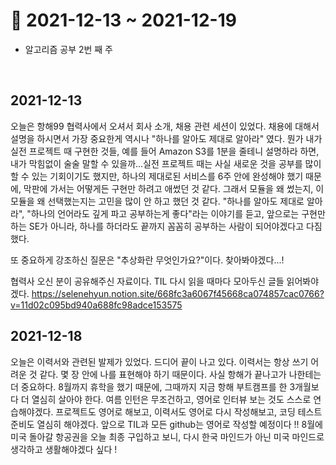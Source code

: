 # 📝 2021-12-13 ~ 2021-12-19

- 알고리즘 공부 2번 째 주

<br>

## 2021-12-13
오늘은 항해99 협력사에서 오셔서 회사 소개, 채용 관련 세션이 있었다. 채용에 대해서 설명을 하시면서 가장 중요한게 역시나 "하나를 알아도 제대로 알아라" 였다. 뭔가 내가 실전 프로젝트 때 구현한 것들, 예를 들어 Amazon S3를 1분을 줄테니 설명하라 하면, 내가 막힘없이 술술 말할 수 있을까...실전 프로젝트 때는 사실 새로운 것을 공부를 많이 할 수 있는 기회이기도 했지만, 하나의 제대로된 서비스를 6주 안에 완성해야 했기 때문에, 막판에 가서는 어떻게든 구현만 하려고 애썼던 것 같다. 그래서 모듈을 왜 썼는지, 이 모듈을 왜 선택했는지는 고민을 많이 안 하고 했던 것 같다. "하나를 알아도 제대로 알아라", "하나의 언어라도 깊게 파고 공부하는게 좋다"라는 이야기를 듣고, 앞으로는 구현만 하는 SE가 아니라, 하나를 하더라도 끝까지 꼼꼼히 공부하는 사람이 되어야겠다고 다짐했다. 

또 중요하게 강조하신 질문은 "추상화란 무엇인가요?"이다. 찾아봐야겠다...!

협력사 오신 분이 공유해주신 자료이다. TIL 다시 읽을 때마다 모아두신 글들 읽어봐야겠다.
https://selenehyun.notion.site/668fc3a6067f45668ca074857cac0766?v=11d02c095bd940a688fc98adce153575

## 2021-12-18
오늘은 이력서와 관련된 발제가 있었다. 드디어 끝이 나고 있다. 이력서는 항상 쓰기 어려운 것 같다. 몇 장 안에 나를 표현해야 하기 때문이다. 사실 항해가 끝나고가 나한테는 더 중요하다. 8월까지 휴학을 했기 때문에, 그때까지 지금 항해 부트캠프를 한 3개월보다 더 열심히 살아야 한다. 여름 인턴은 무조건하고, 영어로 인터뷰 보는 것도 스스로 연습해야겠다. 프로젝트도 영어로 해보고, 이력서도 영어로 다시 작성해보고, 코딩 테스트 준비도 열심히 해야겠다. 앞으로 TIL과 모든 github는 영어로 작성할 예정이다 !! 8월에 미국 돌아갈 항공권을 오늘 최종 구입하고 보니, 다시 한국 마인드가 아닌 미국 마인드로 생각하고 생활해야겠다 싶다 ! 
